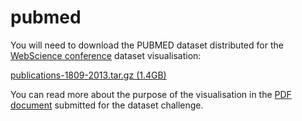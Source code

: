 pubmed
======

You will need to download the PUBMED dataset distributed for the [WebScience conference](http://websci14.org/) dataset visualisation:

[publications-1809-2013.tar.gz (1.4GB)](http://carl.cs.indiana.edu/data/websci2014/publications-1809-2013.tar.gz)


You can read more about the purpose of the visualisation in the [PDF document](https://dl.dropboxusercontent.com/u/1630471/pubmed/gkotsis-description.pdf) submitted for the dataset challenge.
